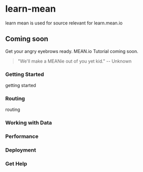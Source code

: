 learn-mean
==========

learn mean is used for source relevant for learn.mean.io

## Coming soon 
Get your angry eyebrows ready.
MEAN.io Tutorial coming soon.

> "We'll make a MEANie out of you yet kid." -- Unknown

### Getting Started
getting started

### Routing
routing

### Working with Data

### Performance

### Deployment

### Get Help
